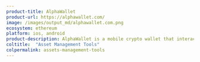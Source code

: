 ```yaml
---
product-title: AlphaWallet
product-url: https://alphawallet.com/
image: /images/output_md/alphawallet.com.png
ecosystem: ethereum
platform: ios, android
product-description: AlphaWallet is a mobile crypto wallet that interacts with smart contracts and dApps.
coltitle:  "Asset Management Tools"
colpermalink: assets-management-tools
---
```


